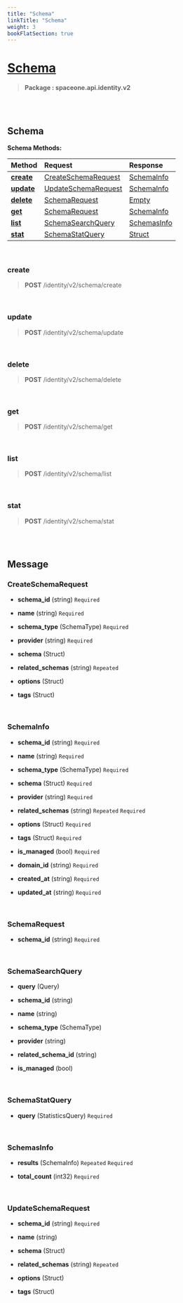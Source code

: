 ```yaml
---
title: "Schema"
linkTitle: "Schema"
weight: 3
bookFlatSection: true
---
```

# [Schema](#Schema)



>  **Package : spaceone.api.identity.v2**

<br>
<br>

## Schema





**Schema Methods:**


| Method | Request | Response |
| :----- | :-------- | :-------- |
| [**create**](./Schema#create) | [CreateSchemaRequest](Schema#createschemarequest) | [SchemaInfo](Schema#schemainfo) |
| [**update**](./Schema#update) | [UpdateSchemaRequest](Schema#updateschemarequest) | [SchemaInfo](Schema#schemainfo) |
| [**delete**](./Schema#delete) | [SchemaRequest](Schema#schemarequest) | [Empty](Schema#empty) |
| [**get**](./Schema#get) | [SchemaRequest](Schema#schemarequest) | [SchemaInfo](Schema#schemainfo) |
| [**list**](./Schema#list) | [SchemaSearchQuery](Schema#schemasearchquery) | [SchemasInfo](Schema#schemasinfo) |
| [**stat**](./Schema#stat) | [SchemaStatQuery](Schema#schemastatquery) | [Struct](Schema#struct) |



    
<br>

### create





> **POST** /identity/v2/schema/create
>






    
<br>

### update





> **POST** /identity/v2/schema/update
>






    
<br>

### delete





> **POST** /identity/v2/schema/delete
>






    
<br>

### get





> **POST** /identity/v2/schema/get
>






    
<br>

### list





> **POST** /identity/v2/schema/list
>






    
<br>

### stat





> **POST** /identity/v2/schema/stat
>






    


<br>
<br>

## Message



### CreateSchemaRequest
* **schema_id** (string)   `Required` 

    
* **name** (string)   `Required` 

    
* **schema_type** (SchemaType)   `Required` 

    
* **provider** (string)   `Required` 

    
* **schema** (Struct)  

    
* **related_schemas** (string)  `Repeated`   

    
* **options** (Struct)  

    
* **tags** (Struct)  

    <br>

### SchemaInfo
* **schema_id** (string)   `Required` 

    
* **name** (string)   `Required` 

    
* **schema_type** (SchemaType)   `Required` 

    
* **schema** (Struct)   `Required` 

    
* **provider** (string)   `Required` 

    
* **related_schemas** (string)  `Repeated`    `Required` 

    
* **options** (Struct)   `Required` 

    
* **tags** (Struct)   `Required` 

    
* **is_managed** (bool)   `Required` 

    
* **domain_id** (string)   `Required` 

    
* **created_at** (string)   `Required` 

    
* **updated_at** (string)   `Required` 

    <br>

### SchemaRequest
* **schema_id** (string)   `Required` 

    <br>

### SchemaSearchQuery
* **query** (Query)  

    
* **schema_id** (string)  

    
* **name** (string)  

    
* **schema_type** (SchemaType)  

    
* **provider** (string)  

    
* **related_schema_id** (string)  

    
* **is_managed** (bool)  

    <br>

### SchemaStatQuery
* **query** (StatisticsQuery)   `Required` 

    <br>

### SchemasInfo
* **results** (SchemaInfo)  `Repeated`    `Required` 

    
* **total_count** (int32)   `Required` 

    <br>

### UpdateSchemaRequest
* **schema_id** (string)   `Required` 

    
* **name** (string)  

    
* **schema** (Struct)  

    
* **related_schemas** (string)  `Repeated`   

    
* **options** (Struct)  

    
* **tags** (Struct)  

    <br>
